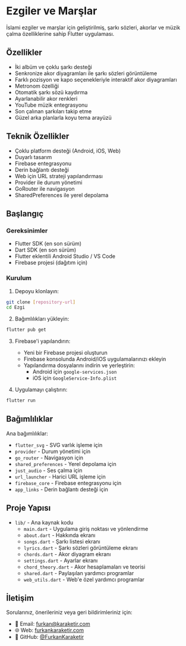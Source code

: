 # Ezgiler ve Marşlar

İslami ezgiler ve marşlar için geliştirilmiş, şarkı sözleri, akorlar ve müzik çalma özelliklerine sahip Flutter uygulaması.

## Özellikler

- İki albüm ve çoklu şarkı desteği
- Senkronize akor diyagramları ile şarkı sözleri görüntüleme
- Farklı pozisyon ve kapo seçenekleriyle interaktif akor diyagramları
- Metronom özelliği
- Otomatik şarkı sözü kaydırma
- Ayarlanabilir akor renkleri
- YouTube müzik entegrasyonu
- Son çalınan şarkıları takip etme
- Güzel arka planlarla koyu tema arayüzü

## Teknik Özellikler

- Çoklu platform desteği (Android, iOS, Web)
- Duyarlı tasarım
- Firebase entegrasyonu
- Derin bağlantı desteği
- Web için URL strateji yapılandırması
- Provider ile durum yönetimi
- GoRouter ile navigasyon
- SharedPreferences ile yerel depolama

## Başlangıç

### Gereksinimler

- Flutter SDK (en son sürüm)
- Dart SDK (en son sürüm)
- Flutter eklentili Android Studio / VS Code
- Firebase projesi (dağıtım için)

### Kurulum

1. Depoyu klonlayın:
```bash
git clone [repository-url]
cd Ezgi
```

2. Bağımlılıkları yükleyin:
```bash
flutter pub get
```

3. Firebase'i yapılandırın:
   - Yeni bir Firebase projesi oluşturun
   - Firebase konsolunda Android/iOS uygulamalarınızı ekleyin
   - Yapılandırma dosyalarını indirin ve yerleştirin:
     - Android için `google-services.json`
     - iOS için `GoogleService-Info.plist`

4. Uygulamayı çalıştırın:
```bash
flutter run
```

## Bağımlılıklar

Ana bağımlılıklar:
- `flutter_svg` - SVG varlık işleme için
- `provider` - Durum yönetimi için
- `go_router` - Navigasyon için
- `shared_preferences` - Yerel depolama için
- `just_audio` - Ses çalma için
- `url_launcher` - Harici URL işleme için
- `firebase_core` - Firebase entegrasyonu için
- `app_links` - Derin bağlantı desteği için

## Proje Yapısı

- `lib/` - Ana kaynak kodu
  - `main.dart` - Uygulama giriş noktası ve yönlendirme
  - `about.dart` - Hakkında ekranı
  - `songs.dart` - Şarkı listesi ekranı
  - `lyrics.dart` - Şarkı sözleri görüntüleme ekranı
  - `chords.dart` - Akor diyagram ekranı
  - `settings.dart` - Ayarlar ekranı
  - `chord_theory.dart` - Akor hesaplamaları ve teorisi
  - `shared.dart` - Paylaşılan yardımcı programlar
  - `web_utils.dart` - Web'e özel yardımcı programlar

## İletişim

Sorularınız, önerileriniz veya geri bildirimleriniz için:

- 📧 Email: [furkan@karaketir.com](mailto:furkan@karaketir.com)
- 🌐 Web: [furkankaraketir.com](https://furkankaraketir.com)
- 💬 GitHub: [@FurkanKaraketir](https://github.com/FurkanKaraketir)
